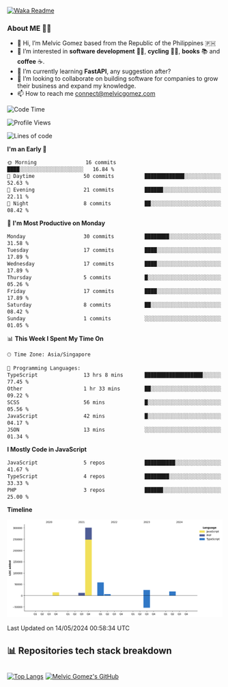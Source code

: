 [![Waka Readme](https://github.com/melvicgomez/melvicgomez/actions/workflows/main.yml/badge.svg)](https://github.com/melvicgomez/melvicgomez/actions/workflows/main.yml)

### **About ME 🚴🏻** 
- 👋 Hi, I’m Melvic Gomez based from the Republic of the Philippines 🇵🇭
- 👀 I’m interested in **software development** 👨‍💻, **cycling** 🚴‍♂️, **books** 📚 and **coffee** ☕. 
- 🌱 I’m currently learning **FastAPI**, any suggestion after?
- 💞️ I’m looking to collaborate on building software for companies to grow their business and expand my knowledge.
- 📫 How to reach me <connect@melvicgomez.com>
 
<!--START_SECTION:waka-->
![Code Time](http://img.shields.io/badge/Code%20Time-3%2C014%20hrs%2024%20mins-blue)

![Profile Views](http://img.shields.io/badge/Profile%20Views-0-blue)

![Lines of code](https://img.shields.io/badge/From%20Hello%20World%20I%27ve%20Written-432.1%20thousand%20lines%20of%20code-blue)

**I'm an Early 🐤** 

```text
🌞 Morning                16 commits          ████░░░░░░░░░░░░░░░░░░░░░   16.84 % 
🌆 Daytime                50 commits          █████████████░░░░░░░░░░░░   52.63 % 
🌃 Evening                21 commits          ██████░░░░░░░░░░░░░░░░░░░   22.11 % 
🌙 Night                  8 commits           ██░░░░░░░░░░░░░░░░░░░░░░░   08.42 % 
```
📅 **I'm Most Productive on Monday** 

```text
Monday                   30 commits          ████████░░░░░░░░░░░░░░░░░   31.58 % 
Tuesday                  17 commits          ████░░░░░░░░░░░░░░░░░░░░░   17.89 % 
Wednesday                17 commits          ████░░░░░░░░░░░░░░░░░░░░░   17.89 % 
Thursday                 5 commits           █░░░░░░░░░░░░░░░░░░░░░░░░   05.26 % 
Friday                   17 commits          ████░░░░░░░░░░░░░░░░░░░░░   17.89 % 
Saturday                 8 commits           ██░░░░░░░░░░░░░░░░░░░░░░░   08.42 % 
Sunday                   1 commits           ░░░░░░░░░░░░░░░░░░░░░░░░░   01.05 % 
```


📊 **This Week I Spent My Time On** 

```text
🕑︎ Time Zone: Asia/Singapore

💬 Programming Languages: 
TypeScript               13 hrs 8 mins       ███████████████████░░░░░░   77.45 % 
Other                    1 hr 33 mins        ██░░░░░░░░░░░░░░░░░░░░░░░   09.22 % 
SCSS                     56 mins             █░░░░░░░░░░░░░░░░░░░░░░░░   05.56 % 
JavaScript               42 mins             █░░░░░░░░░░░░░░░░░░░░░░░░   04.17 % 
JSON                     13 mins             ░░░░░░░░░░░░░░░░░░░░░░░░░   01.34 % 
```

**I Mostly Code in JavaScript** 

```text
JavaScript               5 repos             ██████████░░░░░░░░░░░░░░░   41.67 % 
TypeScript               4 repos             ████████░░░░░░░░░░░░░░░░░   33.33 % 
PHP                      3 repos             ██████░░░░░░░░░░░░░░░░░░░   25.00 % 
```



**Timeline**

![Lines of Code chart](https://raw.githubusercontent.com/melvicgomez/melvicgomez/master/assets/bar_graph.png)


 Last Updated on 14/05/2024 00:58:34 UTC
<!--END_SECTION:waka-->


## 📊 Repositories tech stack breakdown
<div style="display:inline-flex;">

<div style="margin-right:5px;">

[![Top Langs](https://github-readme-stats.vercel.app/api/top-langs/?username=melvicgomez&count_private=true&show_icons=true&bg_color=202124&title_color=D12A1E&icon_color=FAD127&text_color=ffffff)](https://melvicgomez.com)
</div>

[![Melvic Gomez's GitHub](https://github-readme-stats.vercel.app/api?username=melvicgomez&count_private=true&show_icons=true&bg_color=202124&title_color=D12A1E&icon_color=FAD127&text_color=ffffff)](https://github.com/melvicgomez)
<div>
